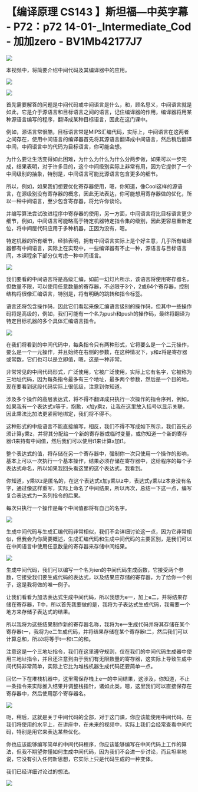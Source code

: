 # 【编译原理 CS143 】斯坦福—中英字幕 - P72：p72 14-01-_Intermediate_Cod - 加加zero - BV1Mb42177J7

![](img/4f9af09e4b5315e96fb436e8acc65c2e_0.png)

本视频中，将简要介绍中间代码及其编译器中的应用。

![](img/4f9af09e4b5315e96fb436e8acc65c2e_2.png)

![](img/4f9af09e4b5315e96fb436e8acc65c2e_3.png)

首先需要解答的问题是中间代码或中间语言是什么，和，顾名思义，中间语言就是如此，它是介于源语言和目标语言之间的语言，记住编译器的作用，编译器将用某种源语言编写的程序，翻译成某种目标语言，因此在这门课中。

例如，源语言常很酷，目标语言常是MIPS汇编代码，实际上，中间语言在这两者之间存在，使用中间语言的编译器首先将其源语言翻译成中间语言，然后稍后翻译中间，中间语言中的代码为目标语言，你可能会想。

为什么要让生活变得如此困难，为什么为什么为什么分两步做，如果可以一步完成，结果表明，对于许多目的，这个中间级别实际上非常有用，因为它提供了一个中间级别的抽象，特别是，中间语言可能比源语言包含更多的细节。

所以，例如，如果我们想要优化寄存器使用，嗯，你知道，像Cool这样的源语言，在源级别没有寄存器的概念，因此无法表达，你可能想用寄存器做的优化，所以一种中间语言，至少包含寄存器，将允许你谈论。

并编写算法尝试改进程序中寄存器的使用，另一方面，中间语言将比目标语言更少细节，例如，中间语言可能略高于特定机器特定指令集的级别，因此更容易重新定位，将中间层代码应用于多种机器，正因为没有，嗯。

特定机器的所有细节，经验表明，拥有中间语言实际上是个好主意，几乎所有编译器都有中间语言，实际上在实现中，一些编译器有不止一种，源语言与目标语言间，本课程余下部分仅考虑一种中间语言。



![](img/4f9af09e4b5315e96fb436e8acc65c2e_5.png)

我们要看的中间语言将是高级汇编，如前一幻灯片所示，该语言将使用寄存器名，但数量不限，可以使用任意数量的寄存器，不必限于3个，2或64个寄存器，控制结构将很像汇编语言，特别是，将有明确的跳转和指令标签。

语言还将包含操作码，因此它们看起来像汇编语言级别的操作码，但其中一些操作码将是高级的，例如，我们可能有一个名为push和push的操作码，最终将翻译为特定目标机器的多个具体汇编语言指令。



![](img/4f9af09e4b5315e96fb436e8acc65c2e_7.png)

在我们将看到的中间代码中，每条指令只有两种形式，它将要么是一个二元操作，要么是一个一元操作，并且始终在右侧的参数，在这种情况下，y和z将是寄存器或常数，它们也可以是立即值，嗯，这是一种非常。

非常常见的中间代码形式，广泛使用，它被广泛使用，实际上它有名字，它被称为三地址代码，因为每条指令最多有三个地址，最多两个参数，然后是一个目的地，现在要看到这段代码实际上很低级，注意到你知道。

涉及多个操作的高层表达式，将不得不翻译成只执行一次操作的指令序列，例如，如果我有一个表达式x等于，抱歉，x加y乘z，让我在这里放入括号以显示关联，因此乘法比加法更紧密地绑定，我们将不得不。

这种形式的中级语言不能直接编写，相反，我们不得不写成如下所示，我们首先必须计算y乘z，并将其分配给一个新的寄存器或临时变量，或你知道一个新的寄存器t1来持有中间值，然后我们可以使用t1来计算x加t1。

整个表达式的值，将存储在另一个寄存器中，强制你一次只使用一个操作的影响，基本上可以一次执行一个基本操作，结果必须存储在寄存器中，这给程序的每个子表达式命名，所以如果我回头看这里的这个表达式，我看到。

你知道，y乘以z是匿名的，在这个表达式x加y乘以z中，表达式y乘以z本身没有名字，通过像这样重写，实际上命名了中间结果，所以再次，总结一下这一点，编写复合表达式为一系列指令的后果。

每次只执行一个操作是每个中间值都将有自己的名字。

![](img/4f9af09e4b5315e96fb436e8acc65c2e_9.png)

生成中间代码与生成汇编代码非常相似，我们不会详细讨论这一点，因为它非常相似，但我会为你简要概述，生成汇编代码和生成中间代码的主要区别，是我们可以在中间语言中使用任意数量的寄存器来存储中间结果。



![](img/4f9af09e4b5315e96fb436e8acc65c2e_11.png)

生成中间代码，我们可以编写一个名为ien的中间代码生成函数，它接受两个参数，它接受我们要生成代码的表达式，以及结果应存储的寄存器，为了给你一个例子，这是我将做的唯一例子。

让我们看看为加法表达式生成中间代码，所以我想为e一，加上e二，并将结果存储在寄存器，T中，所以首先我要做的是，我将为子表达式生成代码，我需要一个地方来存储子表达式的结果。

所以我将为这些结果制作新的寄存器名称，我将为e一生成代码并将其存储在某个寄存器t一，我将为e二生成代码，并将结果存储在某个寄存器t二，然后我们可以计算总和，所以t将等于t一和t二的和。

注意这是一个三地址指令，我们在这里遵守规则，仅在我们的中间代码生成器中使用三地址指令，并且还注意到由于我们有无限数量的寄存器，这实际上导致生成中间代码非常简单，实际上它比为堆栈机器生成代码还要简单一点。

回忆一下在堆栈机器中，这里需保存栈上e一的中间结果，这涉及，你知道，不止一条指令来实际推入结果并调整栈指针，诸如此类，嗯，这里我们可以直接保存在寄存器中，然后使用那个寄存器名。



![](img/4f9af09e4b5315e96fb436e8acc65c2e_13.png)

呃，稍后，这就是关于中间代码的全部，对于这门课，你应该能使用中间代码，在我们将使用的水平上，在讲座中，在未来的视频中，实际上我们会经常查看中间代码，特别是用它来表达某些优化。

你也应该能够编写简单的中间代码程序，你应该能够编写在中间代码上工作的算法，但我不期望你懂如何生成中间代码，因为我们不会进一步讨论，而且坦率地说，它没有引入任何新思想，它实际上只是代码生成的一种变体。

我们已经详细讨论过的想法。

![](img/4f9af09e4b5315e96fb436e8acc65c2e_15.png)